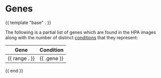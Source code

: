# Genes

{{ template "base" . }}

The following is a partial list of genes which are
found in the HPA images along with the number of
distinct [conditions](https://www.wikidata.org/wiki/Property:P1050)
that they represent:

| Gene | Condition |
| ---- | --------- |
{{ range . }}| {{ .gene }} | {{ .condition }} |
{{ end }}
